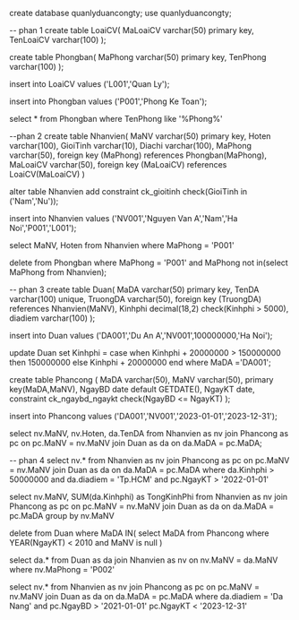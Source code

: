 create database quanlyduancongty;
use quanlyduancongty;

-- phan 1
create table LoaiCV(
	MaLoaiCV varchar(50) primary key,
	TenLoaiCV varchar(100)
);

create table Phongban(
	MaPhong varchar(50) primary key,
	TenPhong varchar(100)
);

insert into LoaiCV values
('L001','Quan Ly');

insert into Phongban values
('P001','Phong Ke Toan');

select * from Phongban
where TenPhong like '%Phong%'

--phan 2
create table Nhanvien(
	MaNV varchar(50) primary key,
	Hoten varchar(100),
	GioiTinh varchar(10),
	Diachi varchar(100),
	MaPhong varchar(50),
	foreign key (MaPhong) references Phongban(MaPhong),
	MaLoaiCV varchar(50),
	foreign key (MaLoaiCV) references LoaiCV(MaLoaiCV)
)

alter table Nhanvien add constraint ck_gioitinh check(GioiTinh in ('Nam','Nu'));

insert into Nhanvien values
('NV001','Nguyen Van A','Nam','Ha Noi','P001','L001');

select 
	MaNV,
	Hoten
from Nhanvien
where MaPhong = 'P001'

delete from Phongban
where MaPhong = 'P001' and MaPhong not in(select MaPhong from Nhanvien);


-- phan 3
create table Duan(
	MaDA varchar(50) primary key,
	TenDA varchar(100) unique,
	TruongDA varchar(50),
	foreign key (TruongDA) references Nhanvien(MaNV),
	Kinhphi decimal(18,2) check(Kinhphi > 5000),
	diadiem varchar(100)
);

insert into Duan values 
('DA001','Du An A','NV001',100000000,'Ha Noi');


update Duan
set Kinhphi = case
		when Kinhphi + 20000000 > 150000000 then 150000000
		else Kinhphi + 20000000
	end 
where MaDA ='DA001';


create table Phancong (
	MaDA varchar(50),
	MaNV varchar(50),
	primary key(MaDA,MaNV),
	NgayBD date default GETDATE(),
	NgayKT date,
	constraint ck_ngaybd_ngaykt check(NgayBD <= NgayKT)
);

insert into Phancong values
('DA001','NV001','2023-01-01','2023-12-31');

select 
	nv.MaNV,
	nv.Hoten,
	da.TenDA
from Nhanvien as nv
join Phancong as pc on pc.MaNV = nv.MaNV
join Duan as da on da.MaDA = pc.MaDA;


-- phan 4
select 
	nv.*
from Nhanvien as nv
join Phancong as pc on pc.MaNV = nv.MaNV
join Duan as da on da.MaDA = pc.MaDA
where da.Kinhphi > 50000000 and da.diadiem = 'Tp.HCM' and pc.NgayKT > '2022-01-01'


select 
	nv.MaNV,
	SUM(da.Kinhphi) as TongKinhPhi
from Nhanvien as nv 
join Phancong as pc on pc.MaNV = nv.MaNV
join Duan as da on da.MaDA = pc.MaDA
group by nv.MaNV



delete from Duan
where MaDA IN(
  select MaDA from Phancong
  where YEAR(NgayKT) < 2010 and MaNV is null
)



select 
  da.*
from Duan as da 
join Nhanvien as nv on nv.MaNV = da.MaNV
where nv.MaPhong = 'P002'



select 
  nv.*
from Nhanvien as nv 
join Phancong as pc on pc.MaNV = nv.MaNV
join Duan as da on da.MaDA = pc.MaDA
where da.diadiem = 'Da Nang' and pc.NgayBD > '2021-01-01' pc.NgayKT < '2023-12-31'


